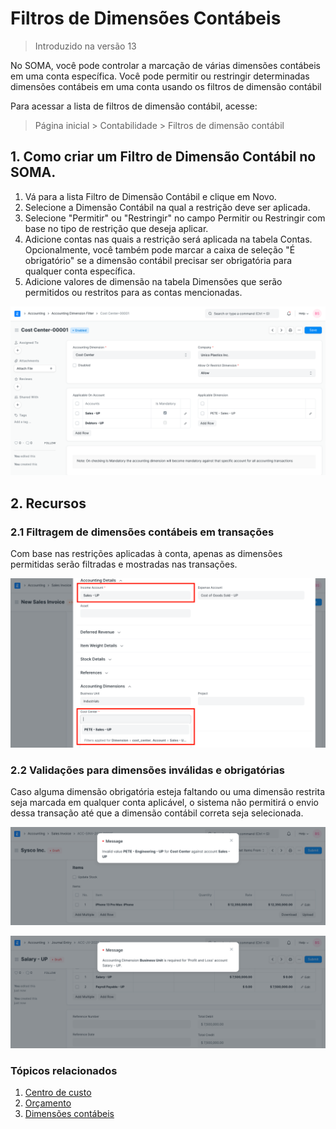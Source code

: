 # Filtros de Dimensões Contábeis



> 
> Introduzido na versão 13
> 
> 
> 


No SOMA, você pode controlar a marcação de várias dimensões contábeis em uma conta específica.
Você pode permitir ou restringir determinadas dimensões contábeis em uma conta usando os filtros de dimensão contábil


Para acessar a lista de filtros de dimensão contábil, acesse:



> 
> Página inicial > Contabilidade > Filtros de dimensão contábil
> 
> 
> 


## 1. Como criar um Filtro de Dimensão Contábil no SOMA.


1. Vá para a lista Filtro de Dimensão Contábil e clique em Novo.
2. Selecione a Dimensão Contábil na qual a restrição deve ser aplicada.
3. Selecione "Permitir" ou "Restringir" no campo Permitir ou Restringir com base no tipo de restrição que deseja aplicar.
4. Adicione contas nas quais a restrição será aplicada na tabela Contas. Opcionalmente, você também pode marcar a caixa de seleção "É obrigatório" se a dimensão contábil precisar ser obrigatória para qualquer conta específica.
5. Adicione valores de dimensão na tabela Dimensões que serão permitidos ou restritos para as contas mencionadas.


![Criar filtro de dimensão contábil](/files/accounting-dimension-filter.png)


## 2. Recursos


### 2.1 Filtragem de dimensões contábeis em transações


Com base nas restrições aplicadas à conta, apenas as dimensões permitidas serão filtradas e mostradas nas transações.


![Dimensão contábil com filtros](/files/accounting-dimension-with-filters.png)


### 2.2 Validações para dimensões inválidas e obrigatórias


Caso alguma dimensão obrigatória esteja faltando ou uma dimensão restrita seja marcada em qualquer conta aplicável, o sistema não permitirá o envio dessa transação até que a dimensão contábil correta seja selecionada.


![Invalid Dimension](/files/invalid-dimension.png)


![Dimensão obrigatória](/files/mandatory-dimension.png)


### Tópicos relacionados


1. [Centro de custo](/docs/pt/accounts/cost-center)
2. [Orçamento](/docs/pt/accounts/budgeting)
3. [Dimensões contábeis](/docs/pt/accounts/accounting-dimensions)
